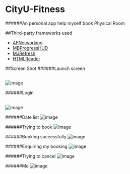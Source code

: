 # CityU-Fitness
######An personal app help myself book Physical Room

##Third-party frameworks used
* [AFNetworking](https://github.com/AFNetworking/AFNetworking)
* [MBProgressHUD](https://github.com/jdg/MBProgressHUD)
* [MJRefresh](https://github.com/CoderMJLee/MJRefresh)
* [HTMLReader](https://github.com/nolanw/HTMLReader)

##Screen Shot
######Launch screen
##
![image](https://github.com/brookgao/CityU-Fitness/blob/master/ScreenShot/1_launch.png)

######Login 
## 
![image](https://github.com/brookgao/CityU-Fitness/blob/master/ScreenShot/2_login.png)

######Date list
![image](https://github.com/brookgao/CityU-Fitness/blob/master/ScreenShot/3_booingDate.png)

######Trying to book
![image](https://github.com/brookgao/CityU-Fitness/blob/master/ScreenShot/4_tryToBooking.png)

######Booking successfully
![image](https://github.com/brookgao/CityU-Fitness/blob/master/ScreenShot/5_booingSuccess.png)

######Enquiring my booking
![image](https://github.com/brookgao/CityU-Fitness/blob/master/ScreenShot/6_enquire.png)

######Trying to cancel
![image](https://github.com/brookgao/CityU-Fitness/blob/master/ScreenShot/7_cancelBooking.png)

######Me
![image](https://github.com/brookgao/CityU-Fitness/blob/master/ScreenShot/8_me.png)

